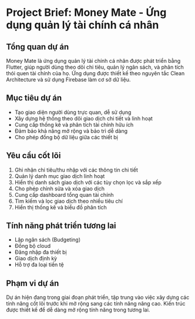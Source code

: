 # Project Brief: Money Mate - Ứng dụng quản lý tài chính cá nhân

## Tổng quan dự án
Money Mate là ứng dụng quản lý tài chính cá nhân được phát triển bằng Flutter, giúp người dùng theo dõi chi tiêu, quản lý ngân sách, và phân tích thói quen tài chính của họ. Ứng dụng được thiết kế theo nguyên tắc Clean Architecture và sử dụng Firebase làm cơ sở dữ liệu.

## Mục tiêu dự án
- Tạo giao diện người dùng trực quan, dễ sử dụng
- Xây dựng hệ thống theo dõi giao dịch chi tiết và linh hoạt
- Cung cấp thống kê và phân tích tài chính hữu ích
- Đảm bảo khả năng mở rộng và bảo trì dễ dàng
- Cho phép đồng bộ dữ liệu giữa các thiết bị

## Yêu cầu cốt lõi
1. Ghi nhận chi tiêu/thu nhập với các thông tin chi tiết
2. Quản lý danh mục giao dịch linh hoạt
3. Hiển thị danh sách giao dịch với các tùy chọn lọc và sắp xếp
4. Cho phép chỉnh sửa và xóa giao dịch
5. Cung cấp dashboard tổng quan tài chính
6. Tìm kiếm và lọc giao dịch theo nhiều tiêu chí
7. Hiển thị thống kê và biểu đồ phân tích

## Tính năng phát triển tương lai
- Lập ngân sách (Budgeting)
- Đồng bộ cloud
- Đăng nhập đa thiết bị
- Giao dịch định kỳ
- Hỗ trợ đa loại tiền tệ

## Phạm vi dự án
Dự án hiện đang trong giai đoạn phát triển, tập trung vào việc xây dựng các tính năng cốt lõi trước khi mở rộng sang các tính năng nâng cao. Kiến trúc được thiết kế để dễ dàng mở rộng tính năng trong tương lai. 